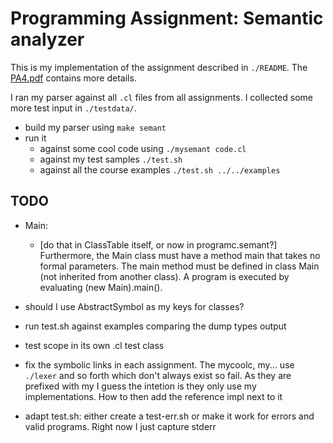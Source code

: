 # Programming Assignment: Semantic analyzer

This is my implementation of the assignment described in `./README`. The
[PA4.pdf](https://web.stanford.edu/class/cs143/handouts/PA4.pdf) contains more details.

I ran my parser against all `.cl` files from all assignments. I collected some more test input in
`./testdata/`.

* build my parser using `make semant`
* run it
  * against some cool code using `./mysemant code.cl`
  * against my test samples `./test.sh`
  * against all the course examples `./test.sh ../../examples`

## TODO

* Main:
  * [do that in ClassTable itself, or now in programc.semant?] Furthermore, the Main class must have a method main that
  takes no formal parameters. The main method must be defined in class Main (not inherited from another
  class). A program is executed by evaluating (new Main).main().

* should I use AbstractSymbol as my keys for classes?

* run test.sh against examples comparing the dump types output
* test scope in its own .cl test class

* fix the symbolic links in each assignment. The mycoolc, my... use `./lexer` and so forth which
don't always exist so fail. As they are prefixed with my I guess the intetion is they only use my
implementations. How to then add the reference impl next to it

* adapt test.sh: either create a test-err.sh or make it work for errors and valid programs. Right
now I just capture stderr


